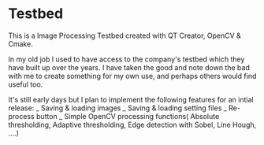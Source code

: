 # Testbed
This is a Image Processing Testbed created with QT Creator, OpenCV & Cmake. 

In my old job I used to have access to the company's testbed which they have built up over the years. 
I have taken the good and note down the bad with me to create something for my own use, and perhaps others would find useful too.

It's still early days but I plan to implement the following features for an intial release:
_ Saving & loading images
_ Saving & loading setting files
_ Re-process button
_ Simple OpenCV processing functions( Absolute thresholding, Adaptive thresholding, Edge detection with Sobel, Line Hough, ....)

